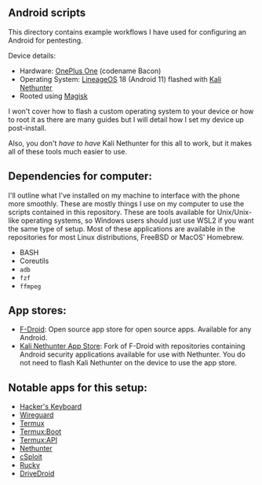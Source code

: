 ## Android scripts

This directory contains example workflows I have used for configuring an Android for pentesting.

Device details:

- Hardware: [OnePlus One](https://en.wikipedia.org/wiki/OnePlus_One) (codename Bacon)
- Operating System: [LineageOS](https://lineageos.org/) 18 (Android 11) flashed with [Kali Nethunter](https://www.kali.org/get-kali/#kali-mobile)
- Rooted using [Magisk](https://magisk.me/)

I won't cover how to flash a custom operating system to your device or how to root it as there are many guides but I will detail how I set my device up post-install.

Also, you don't _have to have_ Kali Nethunter for this all to work, but it makes all of these tools much easier to use.

## Dependencies for computer:

I'll outline what I've installed on my machine to interface with the phone more smoothly. These are mostly things I use on my computer to use the scripts contained in this repository. These are tools available for Unix/Unix-like operating systems, so Windows users should just use WSL2 if you want the same type of setup. Most of these applications are available in the repositories for most Linux distributions, FreeBSD or MacOS' Homebrew.

- BASH
- Coreutils
- `adb`
- `fzf`
- `ffmpeg` 


## App stores:

- [F-Droid](https://f-droid.org/): Open source app store for open source apps. Available for any Android.
- [Kali Nethunter App Store](https://store.nethunter.com/): Fork of F-Droid with repositories containing Android security applications available for use with Nethunter. You do not need to flash Kali Nethunter on the device to use the app store.


## Notable apps for this setup:

- [Hacker's Keyboard](https://f-droid.org/en/packages/org.pocketworkstation.pckeyboard/)
- [Wireguard](https://f-droid.org/en/packages/com.wireguard.android/)
- [Termux](https://f-droid.org/en/packages/com.termux/)
- [Termux:Boot](https://f-droid.org/en/packages/com.termux.boot/)
- [Termux:API](https://f-droid.org/en/packages/com.termux.api/)
- [Nethunter](https://store.nethunter.com/en/packages/com.offsec.nethunter/)
- [cSploit](https://store.nethunter.com/en/packages/org.csploit.android/)
- [Rucky](https://store.nethunter.com/en/packages/com.mayank.rucky/)
- [DriveDroid](https://store.nethunter.com/en/packages/com.softwarebakery.drivedroid/)

